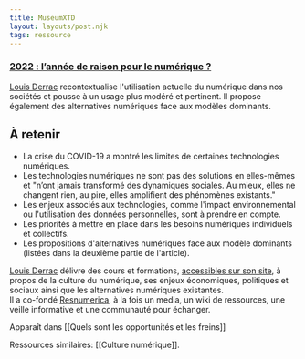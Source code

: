 ```yaml
---
title: MuseumXTD
layout: layouts/post.njk
tags: ressource
---
```

### [2022 : l’année de raison pour le numérique ?](https://louisderrac.com/2022/01/13/2022-lannee-de-raison-pour-le-numerique/)  
[Louis Derrac](https://louisderrac.com/a-propos/) recontextualise l'utilisation actuelle du numérique dans nos sociétés et pousse à un usage plus modéré et pertinent. Il propose également des alternatives numériques face aux modèles dominants.  

## À retenir
- La crise du COVID-19 a montré les limites de certaines technologies numériques. 
- Les technologies numériques ne sont pas des solutions en elles-mêmes et "n’ont jamais transformé des dynamiques sociales. Au mieux, elles ne changent rien, au pire, elles amplifient des phénomènes existants."
- Les enjeux associés aux technologies, comme l'impact environnemental ou l'utilisation des données personnelles, sont à prendre en compte. 
- Les priorités à mettre en place dans les besoins numériques individuels et collectifs.    
- Les propositions d'alternatives numériques face aux modèle dominants (listées dans la deuxième partie de l'article). 

  
[Louis Derrac](https://louisderrac.com/) délivre des cours et formations, [accessibles sur son site](https://louisderrac.com/cours-et-formations/), à propos de la culture du numérique, ses enjeux économiques, politiques et sociaux ainsi que les alternatives numériques existantes.  
Il a co-fondé [Resnumerica](https://resnumerica.org/), à la fois un media, un wiki de ressources, une veille informative et une communauté pour échanger.   

Apparaît dans [[Quels sont les opportunités et les freins]]

Ressources similaires: [[Culture numérique]]. 